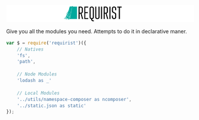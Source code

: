 ![YSON](logo.png?raw=true "YSON")

Give you all the modules you need. Attempts to do it in declarative maner.

```javascript
var $ = require('requirist')({
    // Natives
    'fs',
    'path',
    
    // Node Modules
    'lodash as _'
    
    // Local Modules
    '../utils/namespace-composer as ncomposer',
    '../static.json as static'
});
```